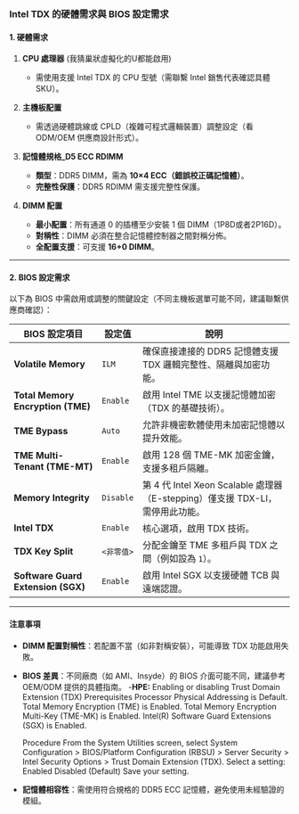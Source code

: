 ### Intel TDX 的硬體需求與 BIOS 設定需求

#### **1. 硬體需求**
1. **CPU 處理器**  (我猜巢狀虛擬化的U都能啟用)
   - 需使用支援 Intel TDX 的 CPU 型號（需聯繫 Intel 銷售代表確認具體 SKU）。

2. **主機板配置**  
   - 需透過硬體跳線或 CPLD（複雜可程式邏輯裝置）調整設定（看 ODM/OEM 供應商設計形式）。

3. **記憶體規格_D5 ECC RDIMM**  
   - **類型**：DDR5 DIMM，需為 **10×4 ECC（錯誤校正碼記憶體）**。  
   - **完整性保護**：DDR5 RDIMM 需支援完整性保護。

4. **DIMM 配置**  
   - **最小配置**：所有通道 0 的插槽至少安裝 1 個 DIMM（1P8D或者2P16D）。  
   - **對稱性**：DIMM 必須在整合記憶體控制器之間對稱分佈。  
   - **全配置支援**：可支援 **16+0 DIMM**。

---

#### **2. BIOS 設定需求**
以下為 BIOS 中需啟用或調整的關鍵設定（不同主機板選單可能不同，建議聯繫供應商確認）：

| **BIOS 設定項目**               | **設定值**                     | **說明**                                                                 |
|-------------------------------|------------------------------|-------------------------------------------------------------------------|
| **Volatile Memory**           | `ILM`                        | 確保直接連接的 DDR5 記憶體支援 TDX 邏輯完整性、隔離與加密功能。                         |
| **Total Memory Encryption (TME)** | `Enable`                    | 啟用 Intel TME 以支援記憶體加密（TDX 的基礎技術）。                               |
| **TME Bypass**                | `Auto`                       | 允許非機密軟體使用未加密記憶體以提升效能。                                          |
| **TME Multi-Tenant (TME-MT)** | `Enable`                    | 啟用 128 個 TME-MK 加密金鑰，支援多租戶隔離。                                   |
| **Memory Integrity**          | `Disable`                    | 第 4 代 Intel Xeon Scalable 處理器（E-stepping）僅支援 TDX-LI，需停用此功能。    |
| **Intel TDX**                 | `Enable`                     | 核心選項，啟用 TDX 技術。                                                 |
| **TDX Key Split**             | `<非零值>`                   | 分配金鑰至 TME 多租戶與 TDX 之間（例如設為 `1`）。                               |
| **Software Guard Extension (SGX)** | `Enable`                 | 啟用 Intel SGX 以支援硬體 TCB 與遠端認證。                                   |

---

#### **注意事項**
- **DIMM 配置對稱性**：若配置不當（如非對稱安裝），可能導致 TDX 功能啟用失敗。  
- **BIOS 差異**：不同廠商（如 AMI、Insyde）的 BIOS 介面可能不同，建議參考 OEM/ODM 提供的具體指南。
  -**HPE:**
  Enabling or disabling Trust Domain Extension (TDX)
  Prerequisites
  Processor Physical Addressing is Default.
  Total Memory Encryption (TME) is Enabled.
  Total Memory Encryption Multi-Key (TME-MK) is Enabled.
  Intel(R) Software Guard Extensions (SGX) is Enabled.

    Procedure
    From the System Utilities screen, select System Configuration > BIOS/Platform Configuration (RBSU) > Server Security > Intel Security Options > Trust Domain Extension (TDX).
    Select a setting:
    Enabled
    Disabled (Default)
    Save your setting.

- **記憶體相容性**：需使用符合規格的 DDR5 ECC 記憶體，避免使用未經驗證的模組。  




